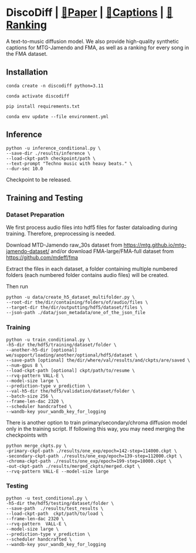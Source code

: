 # DiscoDiff | [📜Paper](https://openreview.net/forum?id=19Ukgqdlfg) | [🤗Captions](https://huggingface.co/datasets/disco-eth/jamendo-fma-captions) | [🤗Ranking](https://huggingface.co/datasets/disco-eth/FMA-rank)

A text-to-music diffusion model. We also provide high-quality synthetic captions for MTG-Jamendo and FMA, as well as a ranking for every song in the FMA dataset.

## Installation

```conda create -n discodiff python=3.11```

```conda activate discodiff```

```pip install requirements.txt```

```conda env update --file environment.yml```

## Inference

```
python -u inference_conditional.py \
--save-dir ./results/inference \
--load-ckpt-path checkpoint/path \
--text-prompt "Techno music with heavy beats." \
--dur-sec 10.0
```

Checkpoint to be released.

## Training and Testing

### Dataset Preparation

We first process audio files into hdf5 files for faster dataloading during training. Therefore, preprocessing is needed.

Download MTD-Jamendo raw_30s dataset from https://mtg.github.io/mtg-jamendo-dataset/ and/or download FMA-large/FMA-full dataset from https://github.com/mdeff/fma

Extract the files in each dataset, a folder containing multiple numbered folders (each numbered folder contains audio files) will be created.

Then run

```
python -u data/create_h5_dataset_multifolder.py \
--root-dir the/dir/containing/folders/of/audio/files \
--target-dir the/dir/outputting/hdf5/dataset/files \
--json-path ./data/json_metadata/one_of_the_json_file
```

### Training

```
python -u train_conditional.py \
-h5-dir the/hdf5/training/dataset/folder \
--another-h5-dir [optional] we/support/loading/another/optional/hdf5/dataset \
--save-path [optional] the/dir/where/val/results/and/ckpts/are/saved \
--num-gpus 8 \
--load-ckpt-path [optional] ckpt/path/to/resume \
--rvq-pattern VALL-E \
--model-size large \
--prediction-type v_prediction \
--val-h5-dir the/hdf5/validation/dataset/folder \
--batch-size 256 \
--frame-len-dac 2320 \
--scheduler handcrafted \
--wandb-key your_wandb_key_for_logging
```

There is another option to train primary/secondary/chroma diffusion model only in the training script. If following this way, you may need merging the checkpoints with

```
python merge_ckpts.py \
-primary-ckpt-path ./results/one_exp/epoch=142-step=114000.ckpt \
-secondary-ckpt-path ./results/one_exp/epoch=139-step=112000.ckpt \
-chroma-ckpt-path ./results/one_exp/epoch=199-step=10000.ckpt \
-out-ckpt-path ./results/merged_ckpts/merged.ckpt \
--rvq-pattern VALL-E --model-size large
```

### Testing

```
python -u test_conditional.py \
-h5-dir the/hdf5/testing/dataset/folder \
--save-path  ./results/test_results \
--load-ckpt-path  ckpt/path/to/load \
--frame-len-dac 2320 \
--rvq-pattern  VALL-E \
--model-size large \
--prediction-type v_prediction \
--scheduler handcrafted \
--wandb-key your_wandb_key_for_logging
```

